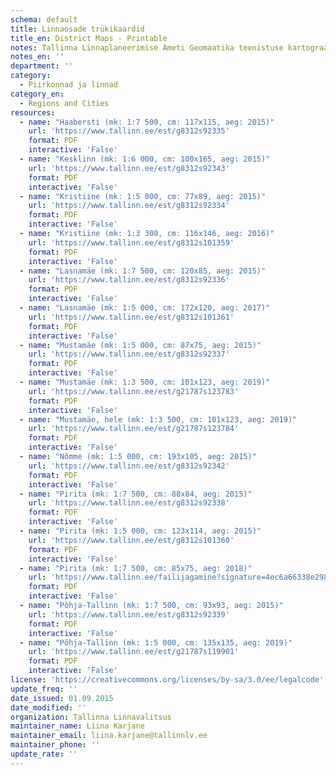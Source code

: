 ```yaml
---
schema: default
title: Linnaosade trükikaardid
title_en: District Maps - Printable
notes: Tallinna Linnaplaneerimise Ameti Geomaatika teenistuse kartograafid on valmistanud linnosade kaarte. Need on allolevates suurustes ja mõõtkavades ning digitaalselt pdf-ina allalaetavad (failid on suuremahulised). Failide kasutamisel palume kindlasti viidata autorile Tallinna Linnaplaneerimise Amet. Linnaplaneerimise kodulehelt on need kättesaadavad <a href=https://www.tallinn.ee/est/ehitus/Linnaosade-trukikaardid>siit</a>.
notes_en: ''
department: ''
category:
  - Piirkonnad ja linnad
category_en:
  - Regions and Cities
resources:
  - name: "Haabersti (mk: 1:7 500, cm: 117x115, aeg: 2015)"
    url: 'https://www.tallinn.ee/est/g8312s92335'
    format: PDF
    interactive: 'False'
  - name: "Kesklinn (mk: 1:6 000, cm: 100x165, aeg: 2015)"
    url: 'https://www.tallinn.ee/est/g8312s92343'
    format: PDF
    interactive: 'False'
  - name: "Kristiine (mk: 1:5 000, cm: 77x89, aeg: 2015)"
    url: 'https://www.tallinn.ee/est/g8312s92334'
    format: PDF
    interactive: 'False'
  - name: "Kristiine (mk: 1:3 300, cm: 116x146, aeg: 2016)"
    url: 'https://www.tallinn.ee/est/g8312s101359'
    format: PDF
    interactive: 'False'
  - name: "Lasnamäe (mk: 1:7 500, cm: 120x85, aeg: 2015)"
    url: 'https://www.tallinn.ee/est/g8312s92336'
    format: PDF
    interactive: 'False'
  - name: "Lasnamäe (mk: 1:5 000, cm: 172x120, aeg: 2017)"
    url: 'https://www.tallinn.ee/est/g8312s101361'
    format: PDF
    interactive: 'False'
  - name: "Mustamäe (mk: 1:5 000, cm: 87x75, aeg: 2015)"
    url: 'https://www.tallinn.ee/est/g8312s92337'
    format: PDF
    interactive: 'False'
  - name: "Mustamäe (mk: 1:3 500, cm: 101x123, aeg: 2019)"
    url: 'https://www.tallinn.ee/est/g21787s123783'
    format: PDF
    interactive: 'False'
  - name: "Mustamäe, hele (mk: 1:3 500, cm: 101x123, aeg: 2019)"
    url: 'https://www.tallinn.ee/est/g21787s123784'
    format: PDF
    interactive: 'False'
  - name: "Nõmme (mk: 1:5 000, cm: 193x105, aeg: 2015)"
    url: 'https://www.tallinn.ee/est/g8312s92342'
    format: PDF
    interactive: 'False'
  - name: "Pirita (mk: 1:7 500, cm: 88x84, aeg: 2015)"
    url: 'https://www.tallinn.ee/est/g8312s92338'
    format: PDF
    interactive: 'False'
  - name: "Pirita (mk: 1:5 000, cm: 123x114, aeg: 2015)"
    url: 'https://www.tallinn.ee/est/g8312s101360'
    format: PDF
    interactive: 'False'
  - name: "Pirita (mk: 1:7 500, cm: 85x75, aeg: 2018)"
    url: 'https://www.tallinn.ee/failijagamine?signature=4ec6a66338e298b7775c163023e0c5fd'
    format: PDF
    interactive: 'False'
  - name: "Põhja-Tallinn (mk: 1:7 500, cm: 93x93, aeg: 2015)"
    url: 'https://www.tallinn.ee/est/g8312s92339'
    format: PDF
    interactive: 'False'
  - name: "Põhja-Tallinn (mk: 1:5 000, cm: 135x135, aeg: 2019)"
    url: 'https://www.tallinn.ee/est/g21787s119901'
    format: PDF
    interactive: 'False'
license: 'https://creativecommons.org/licenses/by-sa/3.0/ee/legalcode'
update_freq: ''
date_issued: 01.09.2015
date_modified: ''
organization: Tallinna Linnavalitsus
maintainer_name: Liina Karjane
maintainer_email: liina.karjane@tallinnlv.ee
maintainer_phone: ''
update_rate: ''
---
```


